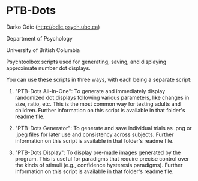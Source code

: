 # PTB-Dots
Darko Odic (http://odic.psych.ubc.ca)

Department of Psychology

University of British Columbia

Psychtoolbox scripts used for generating, saving, and displaying approximate number dot displays.

You can use these scripts in three ways, with each being a separate script:

1. "PTB-Dots All-In-One": To generate and immediately display randomized dot displays following various parameters, like changes in size, ratio, etc. This is the most common way for testing adults and children. Further information on this script is available in that folder's readme file. 

2. "PTB-Dots Generator": To generate and save individual trials as .png or .jpeg files for later use and consistency across subjects. Further information on this script is available in that folder's readme file. 

3. "PTB-Dots Display": To display pre-made images generated by the program. This is useful for paradigms that require precise control over the kinds of stimuli (e.g., confidence hysteresis paradigms). Further information on this script is available in that folder's readme file. 


